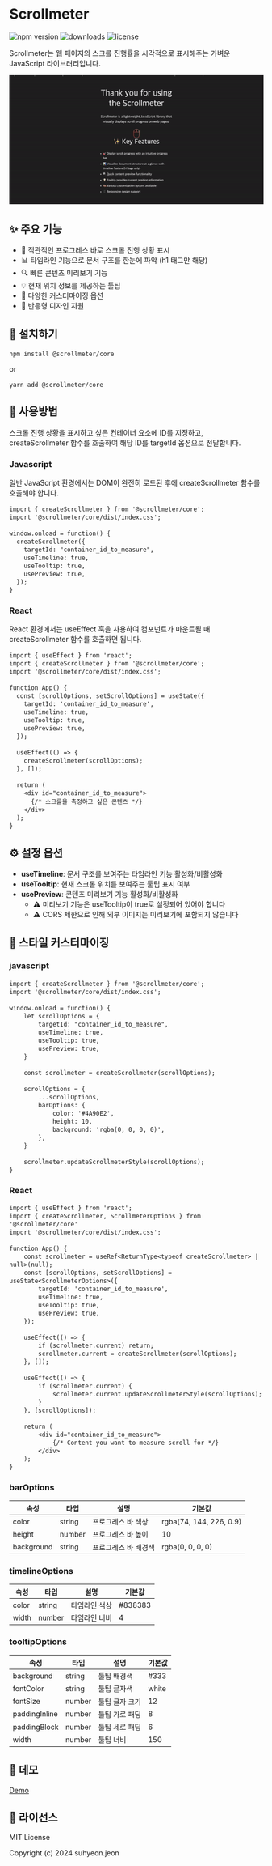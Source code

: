 # Scrollmeter

![npm version](https://img.shields.io/npm/v/@scrollmeter/core)
![downloads](https://img.shields.io/npm/dm/@scrollmeter/core)
![license](https://img.shields.io/npm/l/@scrollmeter/core)

Scrollmeter는 웹 페이지의 스크롤 진행률을 시각적으로 표시해주는 가벼운 JavaScript 라이브러리입니다.

![Scrollmeter 데모](./assets/demo.gif)

## ✨ 주요 기능

- 🎯 직관적인 프로그레스 바로 스크롤 진행 상황 표시
- 📊 타임라인 기능으로 문서 구조를 한눈에 파악 (h1 태그만 해당)
- 🔍 빠른 콘텐츠 미리보기 기능
- 💡 현재 위치 정보를 제공하는 툴팁
- 🎨 다양한 커스터마이징 옵션
- 📱 반응형 디자인 지원

## 🚀 설치하기

```
npm install @scrollmeter/core
```

or

```
yarn add @scrollmeter/core
```

## 🔧 사용방법

스크롤 진행 상황을 표시하고 싶은 컨테이너 요소에 ID를 지정하고, createScrollmeter 함수를 호출하여 해당 ID를 targetId 옵션으로 전달합니다.

### Javascript

일반 JavaScript 환경에서는 DOM이 완전히 로드된 후에 createScrollmeter 함수를 호출해야 합니다.

```
import { createScrollmeter } from '@scrollmeter/core';
import '@scrollmeter/core/dist/index.css';

window.onload = function() {
  createScrollmeter({
    targetId: "container_id_to_measure",
    useTimeline: true,
    useTooltip: true,
    usePreview: true,
  });
}
```

### React

React 환경에서는 useEffect 훅을 사용하여 컴포넌트가 마운트될 때 createScrollmeter 함수를 호출하면 됩니다.

```
import { useEffect } from 'react';
import { createScrollmeter } from '@scrollmeter/core';
import '@scrollmeter/core/dist/index.css';

function App() {
  const [scrollOptions, setScrollOptions] = useState({
    targetId: 'container_id_to_measure',
    useTimeline: true,
    useTooltip: true,
    usePreview: true,
  });

  useEffect(() => {
    createScrollmeter(scrollOptions);
  }, []);

  return (
    <div id="container_id_to_measure">
      {/* 스크롤을 측정하고 싶은 콘텐츠 */}
    </div>
  );
}
```

## ⚙️ 설정 옵션

- **useTimeline**: 문서 구조를 보여주는 타임라인 기능 활성화/비활성화
- **useTooltip**: 현재 스크롤 위치를 보여주는 툴팁 표시 여부
- **usePreview**: 콘텐츠 미리보기 기능 활성화/비활성화
    - ⚠️ 미리보기 기능은 useTooltip이 true로 설정되어 있어야 합니다
    - ⚠️ CORS 제한으로 인해 외부 이미지는 미리보기에 포함되지 않습니다

## 🎨 스타일 커스터마이징

### javascript

```
import { createScrollmeter } from '@scrollmeter/core';
import '@scrollmeter/core/dist/index.css';

window.onload = function() {
    let scrollOptions = {
        targetId: "container_id_to_measure",
        useTimeline: true,
        useTooltip: true,
        usePreview: true,
    }

    const scrollmeter = createScrollmeter(scrollOptions);

    scrollOptions = {
        ...scrollOptions,
        barOptions: {
            color: '#4A90E2',
            height: 10,
            background: 'rgba(0, 0, 0, 0)',
        },
    }

    scrollmeter.updateScrollmeterStyle(scrollOptions);
}
```

### React

```
import { useEffect } from 'react';
import { createScrollmeter, ScrollmeterOptions } from '@scrollmeter/core'
import '@scrollmeter/core/dist/index.css';

function App() {
    const scrollmeter = useRef<ReturnType<typeof createScrollmeter> | null>(null);
    const [scrollOptions, setScrollOptions] = useState<ScrollmeterOptions>({
        targetId: 'container_id_to_measure',
        useTimeline: true,
        useTooltip: true,
        usePreview: true,
    });

    useEffect(() => {
        if (scrollmeter.current) return;
        scrollmeter.current = createScrollmeter(scrollOptions);
    }, []);

    useEffect(() => {
        if (scrollmeter.current) {
            scrollmeter.current.updateScrollmeterStyle(scrollOptions);
        }
    }, [scrollOptions]);

    return (
        <div id="container_id_to_measure">
            {/* Content you want to measure scroll for */}
        </div>
    );
}
```

### barOptions

| 속성       | 타입   | 설명                 | 기본값                  |
| ---------- | ------ | -------------------- | ----------------------- |
| color      | string | 프로그레스 바 색상   | rgba(74, 144, 226, 0.9) |
| height     | number | 프로그레스 바 높이   | 10                      |
| background | string | 프로그레스 바 배경색 | rgba(0, 0, 0, 0)        |

### timelineOptions

| 속성  | 타입   | 설명          | 기본값  |
| ----- | ------ | ------------- | ------- |
| color | string | 타임라인 색상 | #838383 |
| width | number | 타임라인 너비 | 4       |

### tooltipOptions

| 속성          | 타입   | 설명           | 기본값 |
| ------------- | ------ | -------------- | ------ |
| background    | string | 툴팁 배경색    | #333   |
| fontColor     | string | 툴팁 글자색    | white  |
| fontSize      | number | 툴팁 글자 크기 | 12     |
| paddingInline | number | 툴팁 가로 패딩 | 8      |
| paddingBlock  | number | 툴팁 세로 패딩 | 6      |
| width         | number | 툴팁 너비      | 150    |

## 🌟 데모

[Demo](https://freechird2.github.io/scrollmeter)

## 📝 라이선스

MIT License

Copyright (c) 2024 suhyeon.jeon
